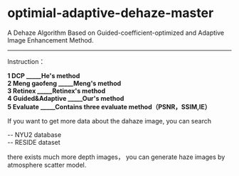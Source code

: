 # optimial-adaptive-dehaze-master
A Dehaze Algorithm Based on Guided-coefficient-optimized and Adaptive Image Enhancement Method.

---------------------------------------------------------------------------------------------
Instruction：  

**1  DCP                                     _____He's method  
2  Meng gaofeng                              _____Meng's method  
3  Retinex                                   _____Retinex's method  
4  Guided&Adaptive                           _____Our's method  
5  Evaluate                                  _____Contains three evaluate method（PSNR，SSIM,IE）**  

If you want to get more data about the dahaze image, you can search   
  
--      NYU2 database  
--      RESIDE dataset  
  
there exists much more depth images， you can generate haze images by atmosphere scatter model.  
